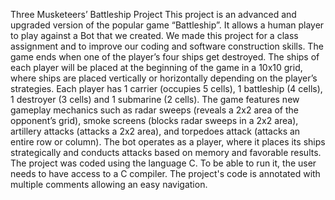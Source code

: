 Three Musketeers’ Battleship Project
This project is an advanced and upgraded version of the popular game “Battleship”. It allows a human player to play against a Bot that we created. 
We made this project for a class assignment and to improve our coding and software construction skills.
The game ends when one of the player’s four ships get destroyed. The ships of each player will be placed at the beginning of the game in a 10x10 grid, where ships are placed vertically or horizontally depending on the player’s strategies. 
Each player has 1 carrier (occupies 5 cells), 1 battleship (4 cells), 1 destroyer (3 cells) and 1 submarine (2 cells).
The game features new gameplay mechanics such as radar sweeps (reveals a 2x2 area of the opponent’s grid), smoke screens (blocks radar sweeps in a 2x2 area), artillery attacks (attacks a 2x2 area), and torpedoes attack (attacks an entire row or column).
The bot operates as a player, where it places its ships strategically and conducts attacks based on memory and favorable results.
The project was coded using the language C. To be able to run it, the user needs to have access to a C compiler.
The project's code is annotated with multiple comments allowing an easy navigation.
